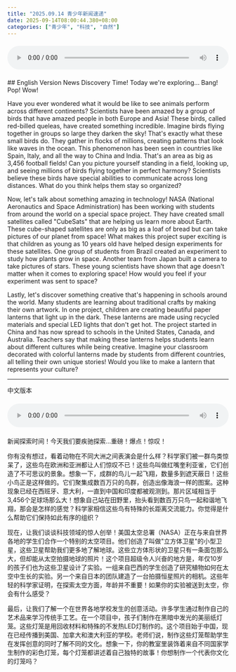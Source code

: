 ```yaml
---
title: "2025.09.14 青少年新闻速递"
date: 2025-09-14T08:00:44.380+08:00
categories: ["青少年", "科技", "自然"]
---
```

<audio controls style="width: 100%; max-width: 900px; margin: 1.5em 0; display: block;">
<source src="/mp3/teen_news/20250914.en.wav" type="audio/wav">
</audio>
## English Version
News Discovery Time! Today we're exploring... Bang! Pop! Wow!

Have you ever wondered what it would be like to see animals perform across different continents? Scientists have been amazed by a group of birds that have amazed people in both Europe and Asia! These birds, called red-billed queleas, have created something incredible. Imagine birds flying together in groups so large they darken the sky! That's exactly what these small birds do. They gather in flocks of millions, creating patterns that look like waves in the ocean. This phenomenon has been seen in countries like Spain, Italy, and all the way to China and India. That's an area as big as 3,456 football fields! Can you picture yourself standing in a field, looking up, and seeing millions of birds flying together in perfect harmony? Scientists believe these birds have special abilities to communicate across long distances. What do you think helps them stay so organized?

Now, let's talk about something amazing in technology! NASA (National Aeronautics and Space Administration) has been working with students from around the world on a special space project. They have created small satellites called "CubeSats" that are helping us learn more about Earth. These cube-shaped satellites are only as big as a loaf of bread but can take pictures of our planet from space! What makes this project super exciting is that children as young as 10 years old have helped design experiments for these satellites. One group of students from Brazil created an experiment to study how plants grow in space. Another team from Japan built a camera to take pictures of stars. These young scientists have shown that age doesn't matter when it comes to exploring space! How would you feel if your experiment was sent to space?

Lastly, let's discover something creative that's happening in schools around the world. Many students are learning about traditional crafts by making their own artwork. In one project, children are creating beautiful paper lanterns that light up in the dark. These lanterns are made using recycled materials and special LED lights that don't get hot. The project started in China and has now spread to schools in the United States, Canada, and Australia. Teachers say that making these lanterns helps students learn about different cultures while being creative. Imagine your classroom decorated with colorful lanterns made by students from different countries, all telling their own unique stories! Would you like to make a lantern that represents your culture?

---
中文版本
<audio controls style="width: 100%; max-width: 900px; margin: 1.5em 0; display: block;">
    <source src="/mp3/teen_news/20250914.cn.wav"
  type="audio/wav">
  </audio>
新闻探索时间！今天我们要疾驰探索...重磅！爆点！惊叹！

你有没有想过，看着动物在不同大洲之间表演会是什么样？科学家们被一群鸟类惊呆了，这些鸟在欧洲和亚洲都让人们惊叹不已！这些鸟叫做红嘴奎利亚雀，它们创造了不可思议的景象。想象一下，成群的鸟儿一起飞翔，数量多到遮天蔽日！这些小鸟正是这样做的。它们聚集成数百万只的鸟群，创造出像海浪一样的图案。这种现象已经在西班牙、意大利，一直到中国和印度都被观测到。那片区域相当于3,456个足球场那么大！想象自己站在田野里，抬头看到数百万只鸟一起和谐地飞翔，那会是怎样的感觉？科学家相信这些鸟有特殊的长距离交流能力。你觉得是什么帮助它们保持如此有序的组织？

现在，让我们谈谈科技领域的惊人创举！美国太空总署（NASA）正在与来自世界各地的学生们合作一个特别的太空项目。他们创造了叫做"立方体卫星"的小型卫星，这些卫星帮助我们更多地了解地球。这些立方体形状的卫星只有一条面包那么大，但却能从太空拍摄地球的照片！这个项目超级令人兴奋的地方是，年仅10岁的孩子们也为这些卫星设计了实验。一组来自巴西的学生创造了研究植物如何在太空中生长的实验。另一个来自日本的团队建造了一台拍摄恒星照片的相机。这些年轻的科学家证明，在探索太空方面，年龄并不重要！如果你的实验被送到太空，你会有什么感受？

最后，让我们了解一个在世界各地学校发生的创意活动。许多学生通过制作自己的艺术品来学习传统手工艺。在一个项目中，孩子们制作在黑暗中发光的美丽纸灯笼。这些灯笼是用回收材料和特殊的不发热LED灯制作的。这个项目始于中国，现在已经传播到美国、加拿大和澳大利亚的学校。老师们说，制作这些灯笼帮助学生在发挥创意的同时了解不同的文化。想象一下，你的教室里装饰着来自不同国家学生制作的彩色灯笼，每个灯笼都讲述着自己独特的故事！你想制作一个代表你文化的灯笼吗？